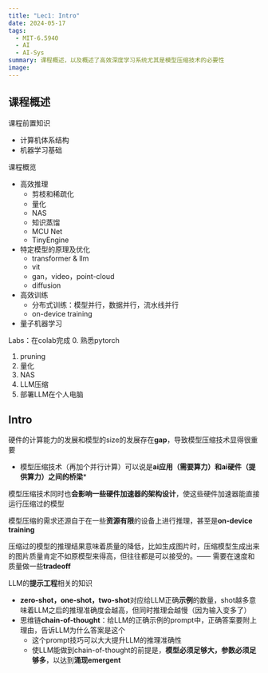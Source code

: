 ```yaml
---
title: "Lec1: Intro"
date: 2024-05-17
tags:
  - MIT-6.5940
  - AI
  - AI-Sys
summary: 课程概述，以及概述了高效深度学习系统尤其是模型压缩技术的必要性
image:
---
```

## 课程概述

课程前置知识
- 计算机体系结构
- 机器学习基础

课程概览
- 高效推理
	- 剪枝和稀疏化
	- 量化
	- NAS
	- 知识蒸馏
	- MCU Net
	- TinyEngine
- 特定模型的原理及优化
	- transformer & llm
	- vit
	- gan，video，point-cloud
	- diffusion
- 高效训练
	- 分布式训练：模型并行，数据并行，流水线并行
	- on-device training
- 量子机器学习

Labs：在colab完成
0. 熟悉pytorch
1. pruning
2. 量化
3. NAS
4. LLM压缩
5. 部署LLM在个人电脑

## Intro

硬件的计算能力的发展和模型的size的发展存在**gap**，导致模型压缩技术显得很重要
- 模型压缩技术（再加个并行计算）可以说是**ai应用（需要算力）和ai硬件（提供算力）之间的桥梁***

模型压缩技术同时也**会影响一些硬件加速器的架构设计**，使这些硬件加速器能直接运行压缩过的模型

模型压缩的需求还源自于在一些**资源有限**的设备上进行推理，甚至是**on-device training**

压缩过的模型的推理结果意味着质量的降低，比如生成图片时，压缩模型生成出来的图片质量肯定不如原模型来得高，但往往都是可以接受的。—— 需要在速度和质量做一些**tradeoff**

LLM的**提示工程**相关的知识
- **zero-shot，one-shot，two-shot**对应给LLM正确**示例**的数量，shot越多意味着LLM之后的推理准确度会越高，但同时推理会越慢（因为输入变多了）
- 思维链**chain-of-thought**：给LLM的正确示例的prompt中，正确答案要附上理由，告诉LLM为什么答案是这个
	- 这个prompt技巧可以大大提升LLM的推理准确性
	- 使LLM能做到chain-of-thought的前提是，**模型必须足够大，参数必须足够多**，以达到**涌现emergent**



